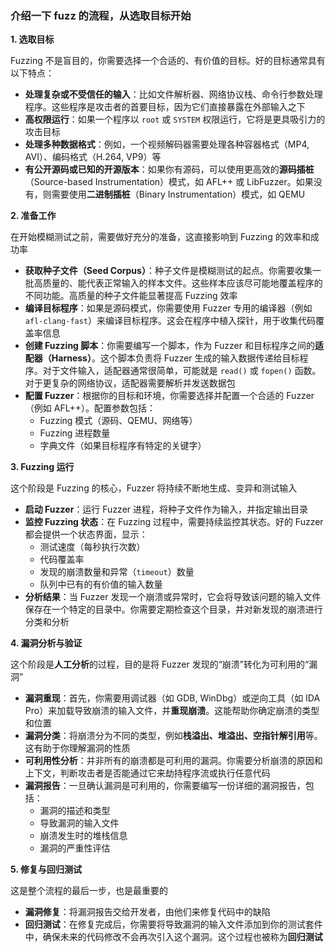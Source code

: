### 介绍一下 fuzz 的流程，从选取目标开始

**1. 选取目标**

Fuzzing 不是盲目的，你需要选择一个合适的、有价值的目标。好的目标通常具有以下特点：

- **处理复杂或不受信任的输入**：比如文件解析器、网络协议栈、命令行参数处理程序。这些程序是攻击者的首要目标，因为它们直接暴露在外部输入之下
- **高权限运行**：如果一个程序以 `root` 或 `SYSTEM` 权限运行，它将是更具吸引力的攻击目标
- **处理多种数据格式**：例如，一个视频解码器需要处理各种容器格式（MP4, AVI）、编码格式（H.264, VP9）等
- **有公开源码或已知的开源版本**：如果你有源码，可以使用更高效的**源码插桩**（Source-based Instrumentation）模式，如 AFL++ 或 LibFuzzer。如果没有，则需要使用**二进制插桩**（Binary Instrumentation）模式，如 QEMU

**2. 准备工作**

在开始模糊测试之前，需要做好充分的准备，这直接影响到 Fuzzing 的效率和成功率

- **获取种子文件（Seed Corpus）**：种子文件是模糊测试的起点。你需要收集一批高质量的、能代表正常输入的样本文件。这些样本应该尽可能地覆盖程序的不同功能。高质量的种子文件能显著提高 Fuzzing 效率
- **编译目标程序**：如果是源码模式，你需要使用 Fuzzer 专用的编译器（例如 `afl-clang-fast`）来编译目标程序。这会在程序中植入探针，用于收集代码覆盖率信息
- **创建 Fuzzing 脚本**：你需要编写一个脚本，作为 Fuzzer 和目标程序之间的**适配器（Harness）**。这个脚本负责将 Fuzzer 生成的输入数据传递给目标程序。对于文件输入，适配器通常很简单，可能就是 `read()` 或 `fopen()` 函数。对于更复杂的网络协议，适配器需要解析并发送数据包
- **配置 Fuzzer**：根据你的目标和环境，你需要选择并配置一个合适的 Fuzzer（例如 AFL++）。配置参数包括：
  - Fuzzing 模式（源码、QEMU、网络等）
  - Fuzzing 进程数量
  - 字典文件（如果目标程序有特定的关键字）

**3. Fuzzing 运行**

这个阶段是 Fuzzing 的核心，Fuzzer 将持续不断地生成、变异和测试输入

- **启动 Fuzzer**：运行 Fuzzer 进程，将种子文件作为输入，并指定输出目录
- **监控 Fuzzing 状态**：在 Fuzzing 过程中，需要持续监控其状态。好的 Fuzzer 都会提供一个状态界面，显示：
  - 测试速度（每秒执行次数）
  - 代码覆盖率
  - 发现的崩溃数量和异常（`timeout`）数量
  - 队列中已有的有价值的输入数量
- **分析结果**：当 Fuzzer 发现一个崩溃或异常时，它会将导致该问题的输入文件保存在一个特定的目录中。你需要定期检查这个目录，并对新发现的崩溃进行分类和分析

**4. 漏洞分析与验证**

这个阶段是**人工分析**的过程，目的是将 Fuzzer 发现的“崩溃”转化为可利用的“漏洞”

- **漏洞重现**：首先，你需要用调试器（如 GDB, WinDbg）或逆向工具（如 IDA Pro）来加载导致崩溃的输入文件，并**重现崩溃**。这能帮助你确定崩溃的类型和位置
- **漏洞分类**：将崩溃分为不同的类型，例如**栈溢出、堆溢出、空指针解引用**等。这有助于你理解漏洞的性质
- **可利用性分析**：并非所有的崩溃都是可利用的漏洞。你需要分析崩溃的原因和上下文，判断攻击者是否能通过它来劫持程序流或执行任意代码
- **漏洞报告**：一旦确认漏洞是可利用的，你需要编写一份详细的漏洞报告，包括：
  - 漏洞的描述和类型
  - 导致漏洞的输入文件
  - 崩溃发生时的堆栈信息
  - 漏洞的严重性评估

**5. 修复与回归测试**

这是整个流程的最后一步，也是最重要的

- **漏洞修复**：将漏洞报告交给开发者，由他们来修复代码中的缺陷
- **回归测试**：在修复完成后，你需要将导致漏洞的输入文件添加到你的测试套件中，确保未来的代码修改不会再次引入这个漏洞。这个过程也被称为**回归测试**